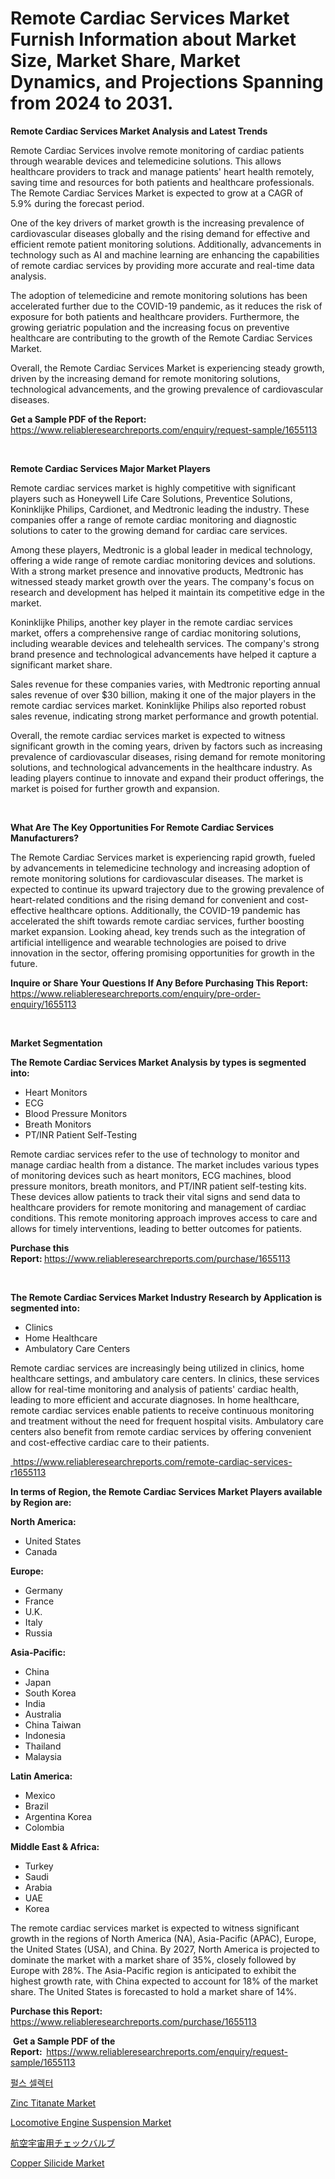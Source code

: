 <p><h1>Remote Cardiac Services Market Furnish Information about Market Size, Market Share, Market Dynamics, and Projections Spanning from 2024 to 2031.</h1></p><p><strong>Remote Cardiac Services Market Analysis and Latest Trends</strong></p>
<p><p>Remote Cardiac Services involve remote monitoring of cardiac patients through wearable devices and telemedicine solutions. This allows healthcare providers to track and manage patients' heart health remotely, saving time and resources for both patients and healthcare professionals. The Remote Cardiac Services Market is expected to grow at a CAGR of 5.9% during the forecast period.</p><p>One of the key drivers of market growth is the increasing prevalence of cardiovascular diseases globally and the rising demand for effective and efficient remote patient monitoring solutions. Additionally, advancements in technology such as AI and machine learning are enhancing the capabilities of remote cardiac services by providing more accurate and real-time data analysis.</p><p>The adoption of telemedicine and remote monitoring solutions has been accelerated further due to the COVID-19 pandemic, as it reduces the risk of exposure for both patients and healthcare providers. Furthermore, the growing geriatric population and the increasing focus on preventive healthcare are contributing to the growth of the Remote Cardiac Services Market.</p><p>Overall, the Remote Cardiac Services Market is experiencing steady growth, driven by the increasing demand for remote monitoring solutions, technological advancements, and the growing prevalence of cardiovascular diseases.</p></p>
<p><strong>Get a Sample PDF of the Report:&nbsp;</strong> <a href="https://www.reliableresearchreports.com/enquiry/request-sample/1655113">https://www.reliableresearchreports.com/enquiry/request-sample/1655113</a></p>
<p>&nbsp;</p>
<p><strong>Remote Cardiac Services Major Market Players</strong></p>
<p><p>Remote cardiac services market is highly competitive with significant players such as Honeywell Life Care Solutions, Preventice Solutions, Koninklijke Philips, Cardionet, and Medtronic leading the industry. These companies offer a range of remote cardiac monitoring and diagnostic solutions to cater to the growing demand for cardiac care services.</p><p>Among these players, Medtronic is a global leader in medical technology, offering a wide range of remote cardiac monitoring devices and solutions. With a strong market presence and innovative products, Medtronic has witnessed steady market growth over the years. The company's focus on research and development has helped it maintain its competitive edge in the market.</p><p>Koninklijke Philips, another key player in the remote cardiac services market, offers a comprehensive range of cardiac monitoring solutions, including wearable devices and telehealth services. The company's strong brand presence and technological advancements have helped it capture a significant market share.</p><p>Sales revenue for these companies varies, with Medtronic reporting annual sales revenue of over $30 billion, making it one of the major players in the remote cardiac services market. Koninklijke Philips also reported robust sales revenue, indicating strong market performance and growth potential.</p><p>Overall, the remote cardiac services market is expected to witness significant growth in the coming years, driven by factors such as increasing prevalence of cardiovascular diseases, rising demand for remote monitoring solutions, and technological advancements in the healthcare industry. As leading players continue to innovate and expand their product offerings, the market is poised for further growth and expansion.</p></p>
<p>&nbsp;</p>
<p><strong>What Are The Key Opportunities For Remote Cardiac Services Manufacturers?</strong></p>
<p><p>The Remote Cardiac Services market is experiencing rapid growth, fueled by advancements in telemedicine technology and increasing adoption of remote monitoring solutions for cardiovascular diseases. The market is expected to continue its upward trajectory due to the growing prevalence of heart-related conditions and the rising demand for convenient and cost-effective healthcare options. Additionally, the COVID-19 pandemic has accelerated the shift towards remote cardiac services, further boosting market expansion. Looking ahead, key trends such as the integration of artificial intelligence and wearable technologies are poised to drive innovation in the sector, offering promising opportunities for growth in the future.</p></p>
<p><strong>Inquire or Share Your Questions If Any Before Purchasing This Report:</strong> <a href="https://www.reliableresearchreports.com/enquiry/pre-order-enquiry/1655113">https://www.reliableresearchreports.com/enquiry/pre-order-enquiry/1655113</a></p>
<p>&nbsp;</p>
<p><strong>Market Segmentation</strong></p>
<p><strong>The Remote Cardiac Services Market Analysis by types is segmented into:</strong></p>
<p><ul><li>Heart Monitors</li><li>ECG</li><li>Blood Pressure Monitors</li><li>Breath Monitors</li><li>PT/INR Patient Self-Testing</li></ul></p>
<p><p>Remote cardiac services refer to the use of technology to monitor and manage cardiac health from a distance. The market includes various types of monitoring devices such as heart monitors, ECG machines, blood pressure monitors, breath monitors, and PT/INR patient self-testing kits. These devices allow patients to track their vital signs and send data to healthcare providers for remote monitoring and management of cardiac conditions. This remote monitoring approach improves access to care and allows for timely interventions, leading to better outcomes for patients.</p></p>
<p><strong>Purchase this Report:&nbsp;</strong><a href="https://www.reliableresearchreports.com/purchase/1655113">https://www.reliableresearchreports.com/purchase/1655113</a></p>
<p>&nbsp;</p>
<p><strong>The Remote Cardiac Services Market Industry Research by Application is segmented into:</strong></p>
<p><ul><li>Clinics</li><li>Home Healthcare</li><li>Ambulatory Care Centers</li></ul></p>
<p><p>Remote cardiac services are increasingly being utilized in clinics, home healthcare settings, and ambulatory care centers. In clinics, these services allow for real-time monitoring and analysis of patients' cardiac health, leading to more efficient and accurate diagnoses. In home healthcare, remote cardiac services enable patients to receive continuous monitoring and treatment without the need for frequent hospital visits. Ambulatory care centers also benefit from remote cardiac services by offering convenient and cost-effective cardiac care to their patients.</p></p>
<p><a href="https://www.reliableresearchreports.com/remote-cardiac-services-r1655113">&nbsp;https://www.reliableresearchreports.com/remote-cardiac-services-r1655113</a></p>
<p><strong>In terms of Region, the Remote Cardiac Services Market Players available by Region are:</strong></p>
<p>
    <p> <strong> North America: </strong>
        <ul>
            <li>United States</li>
            <li>Canada</li>
        </ul>
        </p> 
    <p> <strong> Europe: </strong>
        <ul>
            <li>Germany</li>
            <li>France</li>
            <li>U.K.</li>
            <li>Italy</li>
            <li>Russia</li>
        </ul>
        </p> 
    <p> <strong> Asia-Pacific: </strong>
        <ul>
            <li>China</li>
            <li>Japan</li>
            <li>South Korea</li>
            <li>India</li>
            <li>Australia</li>
            <li>China Taiwan</li>
            <li>Indonesia</li>
            <li>Thailand</li>
            <li>Malaysia</li>
        </ul>
        </p> 
    <p> <strong> Latin America: </strong>
        <ul>
            <li>Mexico</li>
            <li>Brazil</li>
            <li>Argentina Korea</li>
            <li>Colombia</li>
        </ul>
        </p> 
    <p> <strong> Middle East & Africa: </strong>
        <ul>
            <li>Turkey</li>
            <li>Saudi</li>
            <li>Arabia</li>
            <li>UAE</li>
            <li>Korea</li>
        </ul>
    </p>
    </p>
<p><p>The remote cardiac services market is expected to witness significant growth in the regions of North America (NA), Asia-Pacific (APAC), Europe, the United States (USA), and China. By 2027, North America is projected to dominate the market with a market share of 35%, closely followed by Europe with 28%. The Asia-Pacific region is anticipated to exhibit the highest growth rate, with China expected to account for 18% of the market share. The United States is forecasted to hold a market share of 14%.</p></p>
<p><strong>Purchase this Report: </strong><a href="https://www.reliableresearchreports.com/purchase/1655113">https://www.reliableresearchreports.com/purchase/1655113</a></p>
<p>&nbsp;<strong>Get a Sample PDF of the Report:&nbsp;&nbsp;</strong><a href="https://www.reliableresearchreports.com/enquiry/request-sample/1655113">https://www.reliableresearchreports.com/enquiry/request-sample/1655113</a></p>
<p><strong></strong></p>
<p><p><a href="https://github.com/camron674/Market-Research-Report-List-1/blob/main/430690753261.md">펄스 셀렉터</a></p><p><a href="https://github.com/LiamDavis60/Market-Research-Report-List-1/blob/main/zinc-titanate-market.md">Zinc Titanate Market</a></p><p><a href="https://www.linkedin.com/pulse/locomotive-engine-suspension-market-report-reveals-latest-l5ewc">Locomotive Engine Suspension Market</a></p><p><a href="https://github.com/Sophiaard2003/Market-Research-Report-List-1/blob/main/525477255438.md">航空宇宙用チェックバルブ</a></p><p><a href="https://github.com/GageWest1962/Market-Research-Report-List-1/blob/main/copper-silicide-market.md">Copper Silicide Market</a></p></p>